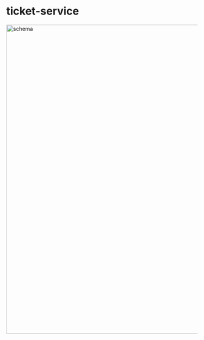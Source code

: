 # ticket-service
<img width="816" alt="schema" src="https://github.com/yeustsihneyeu/event-api-gateway/assets/84442837/e188fe9f-37db-4db3-a0fe-2141f7b55385">
